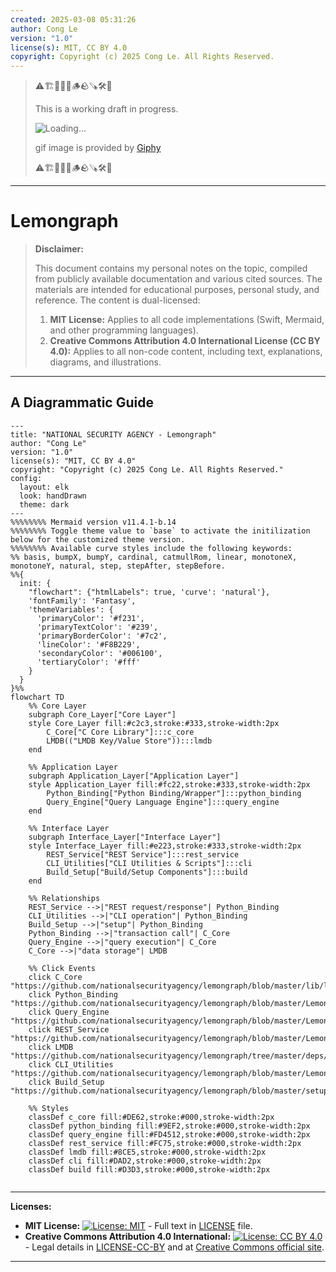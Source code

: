 ```yaml
---
created: 2025-03-08 05:31:26
author: Cong Le
version: "1.0"
license(s): MIT, CC BY 4.0
copyright: Copyright (c) 2025 Cong Le. All Rights Reserved.
---
```



> ⚠️🏗️🚧🦺🧱🪵🪨🪚🛠️👷
> 
> This is a working draft in progress.
> 
> ![Loading...](https://media4.giphy.com/media/v1.Y2lkPTc5MGI3NjExbnI4bzh6NjE4OTV0NWkwOXQ0MTlxOWk3dHdmMndtM2N3aHBvN3E1cSZlcD12MV9pbnRlcm5hbF9naWZfYnlfaWQmY3Q9Zw/mLP9tIkMbXiog/giphy.gif)
> 
> gif image is provided by [Giphy](https://giphy.com)
> 
> ⚠️🏗️🚧🦺🧱🪵🪨🪚🛠️👷

----


# Lemongraph
> **Disclaimer:**
>
> This document contains my personal notes on the topic,
> compiled from publicly available documentation and various cited sources.
> The materials are intended for educational purposes, personal study, and reference.
> The content is dual-licensed:
> 1. **MIT License:** Applies to all code implementations (Swift, Mermaid, and other programming languages).
> 2. **Creative Commons Attribution 4.0 International License (CC BY 4.0):** Applies to all non-code content, including text, explanations, diagrams, and illustrations.
---


## A Diagrammatic Guide

```mermaid
---
title: "NATIONAL SECURITY AGENCY - Lemongraph"
author: "Cong Le"
version: "1.0"
license(s): "MIT, CC BY 4.0"
copyright: "Copyright (c) 2025 Cong Le. All Rights Reserved."
config:
  layout: elk
  look: handDrawn
  theme: dark
---
%%%%%%%% Mermaid version v11.4.1-b.14
%%%%%%%% Toggle theme value to `base` to activate the initilization below for the customized theme version.
%%%%%%%% Available curve styles include the following keywords:
%% basis, bumpX, bumpY, cardinal, catmullRom, linear, monotoneX, monotoneY, natural, step, stepAfter, stepBefore.
%%{
  init: {
    "flowchart": {"htmlLabels": true, 'curve': 'natural'},
    'fontFamily': 'Fantasy',
    'themeVariables': {
      'primaryColor': '#f231',
      'primaryTextColor': '#239',
      'primaryBorderColor': '#7c2',
      'lineColor': '#F8B229',
      'secondaryColor': '#006100',
      'tertiaryColor': '#fff'
    }
  }
}%%
flowchart TD
    %% Core Layer
    subgraph Core_Layer["Core Layer"]
    style Core_Layer fill:#c2c3,stroke:#333,stroke-width:2px
        C_Core["C Core Library"]:::c_core
        LMDB(("LMDB Key/Value Store")):::lmdb
    end

    %% Application Layer
    subgraph Application_Layer["Application Layer"]
    style Application_Layer fill:#fc22,stroke:#333,stroke-width:2px
        Python_Binding["Python Binding/Wrapper"]:::python_binding
        Query_Engine["Query Language Engine"]:::query_engine
    end

    %% Interface Layer
    subgraph Interface_Layer["Interface Layer"]
    style Interface_Layer fill:#e223,stroke:#333,stroke-width:2px
        REST_Service["REST Service"]:::rest_service
        CLI_Utilities["CLI Utilities & Scripts"]:::cli
        Build_Setup["Build/Setup Components"]:::build
    end

    %% Relationships
    REST_Service -->|"REST request/response"| Python_Binding
    CLI_Utilities -->|"CLI operation"| Python_Binding
    Build_Setup -->|"setup"| Python_Binding
    Python_Binding -->|"transaction call"| C_Core
    Query_Engine -->|"query execution"| C_Core
    C_Core -->|"data storage"| LMDB

    %% Click Events
    click C_Core "https://github.com/nationalsecurityagency/lemongraph/blob/master/lib/lemongraph.c"
    click Python_Binding "https://github.com/nationalsecurityagency/lemongraph/blob/master/LemonGraph/__init__.py"
    click Query_Engine "https://github.com/nationalsecurityagency/lemongraph/blob/master/LemonGraph/query.py"
    click REST_Service "https://github.com/nationalsecurityagency/lemongraph/blob/master/LemonGraph/server/__init__.py"
    click LMDB "https://github.com/nationalsecurityagency/lemongraph/tree/master/deps/lmdb"
    click CLI_Utilities "https://github.com/nationalsecurityagency/lemongraph/blob/master/LemonGraph/dbtool.py"
    click Build_Setup "https://github.com/nationalsecurityagency/lemongraph/blob/master/setup.py"

    %% Styles
    classDef c_core fill:#DE62,stroke:#000,stroke-width:2px
    classDef python_binding fill:#9EF2,stroke:#000,stroke-width:2px
    classDef query_engine fill:#FD4512,stroke:#000,stroke-width:2px
    classDef rest_service fill:#FC75,stroke:#000,stroke-width:2px
    classDef lmdb fill:#8CE5,stroke:#000,stroke-width:2px
    classDef cli fill:#DAD2,stroke:#000,stroke-width:2px
    classDef build fill:#D3D3,stroke:#000,stroke-width:2px
    
```




---
**Licenses:**

- **MIT License:**  [![License: MIT](https://img.shields.io/badge/License-MIT-yellow.svg)](LICENSE) - Full text in [LICENSE](LICENSE) file.
- **Creative Commons Attribution 4.0 International:** [![License: CC BY 4.0](https://licensebuttons.net/l/by/4.0/88x31.png)](LICENSE-CC-BY) - Legal details in [LICENSE-CC-BY](LICENSE-CC-BY) and at [Creative Commons official site](http://creativecommons.org/licenses/by/4.0/).

---
